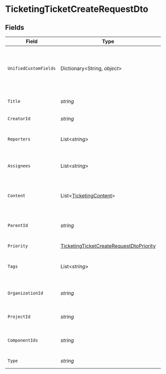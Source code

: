 # TicketingTicketCreateRequestDto


## Fields

| Field                                                                                                         | Type                                                                                                          | Required                                                                                                      | Description                                                                                                   | Example                                                                                                       |
| ------------------------------------------------------------------------------------------------------------- | ------------------------------------------------------------------------------------------------------------- | ------------------------------------------------------------------------------------------------------------- | ------------------------------------------------------------------------------------------------------------- | ------------------------------------------------------------------------------------------------------------- |
| `UnifiedCustomFields`                                                                                         | Dictionary<String, *object*>                                                                                  | :heavy_minus_sign:                                                                                            | Custom Unified Fields configured in your StackOne project                                                     | {<br/>"my_project_custom_field_1": "REF-1236",<br/>"my_project_custom_field_2": "some other value"<br/>}      |
| `Title`                                                                                                       | *string*                                                                                                      | :heavy_minus_sign:                                                                                            | The title or subject of the ticket                                                                            | System outage in production environment                                                                       |
| `CreatorId`                                                                                                   | *string*                                                                                                      | :heavy_minus_sign:                                                                                            | The creator of the ticket                                                                                     | user-001                                                                                                      |
| `Reporters`                                                                                                   | List<*string*>                                                                                                | :heavy_minus_sign:                                                                                            | Users who reported the ticket                                                                                 | [<br/>"user-001",<br/>"user-002"<br/>]                                                                        |
| `Assignees`                                                                                                   | List<*string*>                                                                                                | :heavy_minus_sign:                                                                                            | Agents assigned to the ticket                                                                                 | [<br/>"user-001",<br/>"user-002"<br/>]                                                                        |
| `Content`                                                                                                     | List<[TicketingContent](../../Models/Components/TicketingContent.md)>                                         | :heavy_minus_sign:                                                                                            | Array of content associated with the ticket                                                                   |                                                                                                               |
| `ParentId`                                                                                                    | *string*                                                                                                      | :heavy_minus_sign:                                                                                            | ID of the parent ticket if this is a sub-ticket                                                               | ticket-002                                                                                                    |
| `Priority`                                                                                                    | [TicketingTicketCreateRequestDtoPriority](../../Models/Components/TicketingTicketCreateRequestDtoPriority.md) | :heavy_minus_sign:                                                                                            | Priority of the ticket                                                                                        |                                                                                                               |
| `Tags`                                                                                                        | List<*string*>                                                                                                | :heavy_minus_sign:                                                                                            | The tags of the ticket                                                                                        | [<br/>"tag-001",<br/>"tag-002"<br/>]                                                                          |
| `OrganizationId`                                                                                              | *string*                                                                                                      | :heavy_minus_sign:                                                                                            | Organization associated with the ticket                                                                       | organization-001                                                                                              |
| `ProjectId`                                                                                                   | *string*                                                                                                      | :heavy_minus_sign:                                                                                            | Project the ticket belongs to                                                                                 | project-001                                                                                                   |
| `ComponentIds`                                                                                                | *string*                                                                                                      | :heavy_minus_sign:                                                                                            | Components to associate with the ticket                                                                       | [<br/>"component-001",<br/>"component-002"<br/>]                                                              |
| `Type`                                                                                                        | *string*                                                                                                      | :heavy_minus_sign:                                                                                            | The type of the ticket                                                                                        | ticket-type-001                                                                                               |